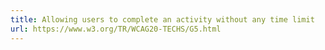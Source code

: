 ```yaml
---
title: Allowing users to complete an activity without any time limit
url: https://www.w3.org/TR/WCAG20-TECHS/G5.html
---
```

